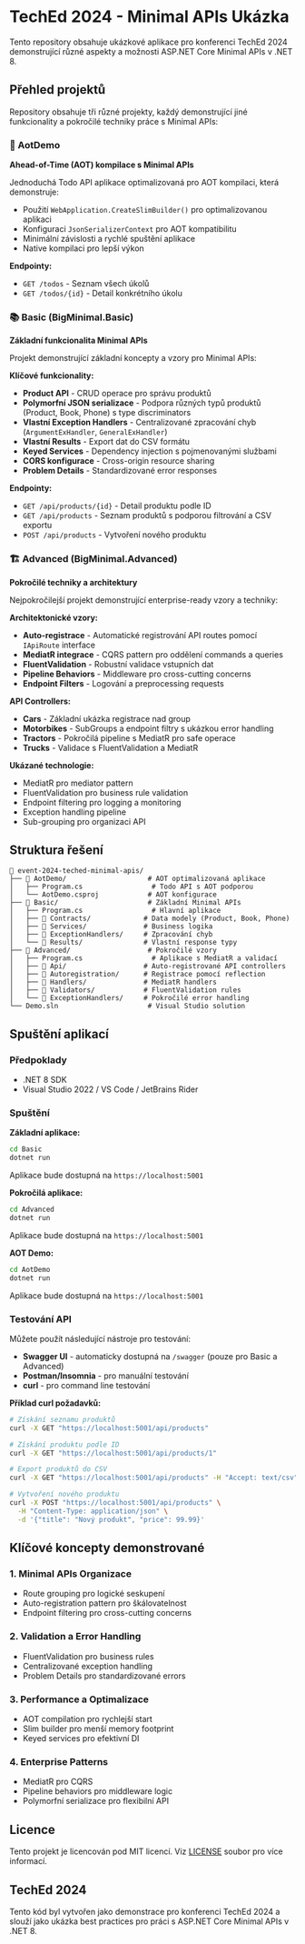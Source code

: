 # TechEd 2024 - Minimal APIs Ukázka

Tento repository obsahuje ukázkové aplikace pro konferenci TechEd 2024 demonstrující různé aspekty a možnosti ASP.NET Core Minimal APIs v .NET 8.

## Přehled projektů

Repository obsahuje tři různé projekty, každý demonstrující jiné funkcionality a pokročilé techniky práce s Minimal APIs:

### 🚀 AotDemo
**Ahead-of-Time (AOT) kompilace s Minimal APIs**

Jednoduchá Todo API aplikace optimalizovaná pro AOT kompilaci, která demonstruje:
- Použití `WebApplication.CreateSlimBuilder()` pro optimalizovanou aplikaci
- Konfiguraci `JsonSerializerContext` pro AOT kompatibilitu
- Minimální závislosti a rychlé spuštění aplikace
- Native kompilaci pro lepší výkon

**Endpointy:**
- `GET /todos` - Seznam všech úkolů
- `GET /todos/{id}` - Detail konkrétního úkolu

### 📚 Basic (BigMinimal.Basic)
**Základní funkcionalita Minimal APIs**

Projekt demonstrující základní koncepty a vzory pro Minimal APIs:

**Klíčové funkcionality:**
- **Product API** - CRUD operace pro správu produktů
- **Polymorfní JSON serializace** - Podpora různých typů produktů (Product, Book, Phone) s type discriminators
- **Vlastní Exception Handlers** - Centralizované zpracování chyb (`ArgumentExHandler`, `GeneralExHandler`)
- **Vlastní Results** - Export dat do CSV formátu
- **Keyed Services** - Dependency injection s pojmenovanými službami
- **CORS konfigurace** - Cross-origin resource sharing
- **Problem Details** - Standardizované error responses

**Endpointy:**
- `GET /api/products/{id}` - Detail produktu podle ID
- `GET /api/products` - Seznam produktů s podporou filtrování a CSV exportu
- `POST /api/products` - Vytvoření nového produktu

### 🏗️ Advanced (BigMinimal.Advanced)
**Pokročilé techniky a architektury**

Nejpokročilejší projekt demonstrující enterprise-ready vzory a techniky:

**Architektonické vzory:**
- **Auto-registrace** - Automatické registrování API routes pomocí `IApiRoute` interface
- **MediatR integrace** - CQRS pattern pro oddělení commands a queries
- **FluentValidation** - Robustní validace vstupních dat
- **Pipeline Behaviors** - Middleware pro cross-cutting concerns
- **Endpoint Filters** - Logování a preprocessing requests

**API Controllers:**
- **Cars** - Základní ukázka registrace nad group
- **Motorbikes** - SubGroups a endpoint filtry s ukázkou error handling
- **Tractors** - Pokročilá pipeline s MediatR pro safe operace
- **Trucks** - Validace s FluentValidation a MediatR

**Ukázané technologie:**
- MediatR pro mediator pattern
- FluentValidation pro business rule validation
- Endpoint filtering pro logging a monitoring
- Exception handling pipeline
- Sub-grouping pro organizaci API

## Struktura řešení

```
📁 event-2024-teched-minimal-apis/
├── 📁 AotDemo/                    # AOT optimalizovaná aplikace
│   ├── Program.cs                 # Todo API s AOT podporou
│   └── AotDemo.csproj            # AOT konfigurace
├── 📁 Basic/                      # Základní Minimal APIs
│   ├── Program.cs                 # Hlavní aplikace
│   ├── 📁 Contracts/             # Data modely (Product, Book, Phone)
│   ├── 📁 Services/              # Business logika
│   ├── 📁 ExceptionHandlers/     # Zpracování chyb
│   └── 📁 Results/               # Vlastní response typy
├── 📁 Advanced/                   # Pokročilé vzory
│   ├── Program.cs                 # Aplikace s MediatR a validací
│   ├── 📁 Api/                   # Auto-registrované API controllers
│   ├── 📁 Autoregistration/      # Registrace pomocí reflection
│   ├── 📁 Handlers/              # MediatR handlers
│   ├── 📁 Validators/            # FluentValidation rules
│   └── 📁 ExceptionHandlers/     # Pokročilé error handling
└── Demo.sln                      # Visual Studio solution
```

## Spuštění aplikací

### Předpoklady
- .NET 8 SDK
- Visual Studio 2022 / VS Code / JetBrains Rider

### Spuštění

**Základní aplikace:**
```bash
cd Basic
dotnet run
```
Aplikace bude dostupná na `https://localhost:5001`

**Pokročilá aplikace:**
```bash
cd Advanced  
dotnet run
```
Aplikace bude dostupná na `https://localhost:5001`

**AOT Demo:**
```bash
cd AotDemo
dotnet run
```
Aplikace bude dostupná na `https://localhost:5001`

### Testování API

Můžete použít následující nástroje pro testování:
- **Swagger UI** - automaticky dostupná na `/swagger` (pouze pro Basic a Advanced)
- **Postman/Insomnia** - pro manuální testování
- **curl** - pro command line testování

**Příklad curl požadavků:**

```bash
# Získání seznamu produktů
curl -X GET "https://localhost:5001/api/products"

# Získání produktu podle ID  
curl -X GET "https://localhost:5001/api/products/1"

# Export produktů do CSV
curl -X GET "https://localhost:5001/api/products" -H "Accept: text/csv"

# Vytvoření nového produktu
curl -X POST "https://localhost:5001/api/products" \
  -H "Content-Type: application/json" \
  -d '{"title": "Nový produkt", "price": 99.99}'
```

## Klíčové koncepty demonstrované

### 1. **Minimal APIs Organizace**
- Route grouping pro logické seskupení
- Auto-registration pattern pro škálovatelnost
- Endpoint filtering pro cross-cutting concerns

### 2. **Validation a Error Handling**
- FluentValidation pro business rules
- Centralizované exception handling
- Problem Details pro standardizované errors

### 3. **Performance a Optimalizace**
- AOT compilation pro rychlejší start
- Slim builder pro menší memory footprint
- Keyed services pro efektivní DI

### 4. **Enterprise Patterns**
- MediatR pro CQRS
- Pipeline behaviors pro middleware logic
- Polymorfní serializace pro flexibilní API

## Licence

Tento projekt je licencován pod MIT licencí. Viz [LICENSE](LICENSE) soubor pro více informací.

## TechEd 2024

Tento kód byl vytvořen jako demonstrace pro konferenci TechEd 2024 a slouží jako ukázka best practices pro práci s ASP.NET Core Minimal APIs v .NET 8.
